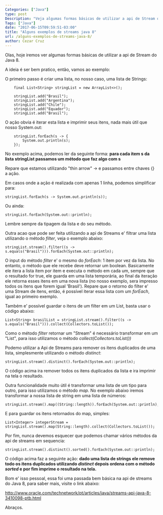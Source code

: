```yaml
---
Categories: ["Java"]
type: post
Description: "Veja algumas formas básicas de utilizar a api de Stream do Java 8"
Tags: ["Java"]
date: "2017-06-15T09:59:51-03:00"
title: "Alguns exemplos de streams java 8"
url: /alguns-exemplos-de-streams-java-8/
author: Cezar Cruz
---
```



Olas, hoje iremos ver algumas formas básicas de utilizar a api de Stream do Java 8.

<!--more-->

A ideia é ser bem pratico, então, vamos ao exemplo:

O primeiro passo é criar uma lista, no nosso caso, uma lista de Strings:

```
    final List<String> stringList = new ArrayList<>();

    stringList.add("Brasil");
    stringList.add("Argentina");
    stringList.add("Chile");
    stringList.add("Equador");
    stringList.add("Brasil");
```

O ação obvia é iterar esta lista e imprimir seus itens, nada mais útil que nosso System.out:

```
    stringList.forEach(s -> {
        System.out.println(s);
    });
```
No exemplo acima, podemos ler da seguinte forma:
**para cada item s da lista stringList passamos um método que faz algo com s**

Repare que estamos utilizando "thin arrow" -> e passamos entre chaves {} a ação.

Em casos onde a ação é realizada com apenas 1 linha, podemos simplificar para:

```
stringList.forEach(s -> System.out.println(s));
```
Ou ainda:

```
stringList.forEach(System.out::println);
```

Lembre sempre da tipagem da lista e do seu método.

Outra acao que pode ser feita utilizando a api de Streams e' filtrar uma lista utilizando o método *filter*, veja o exemplo abaixo:

```
stringList.stream().filter((s -> s.equals("Brasil"))).forEach(System.out::println);
```

O input do método *filter* e' o mesmo do *forEach*: 1 item por vez da lista. No entanto, o método que ele recebe deve retornar um boolean. Basicamente ele itera a lista item por item e executa o método em cada um, sempre que o resultado for true, ele guarda em uma lista temporária, ao final da iteração ele retorna esses itens em uma nova lista (no nosso exemplo, sera impresso todos os itens que forem igual 'Brasil').
Repare que o retorno do filter e' uma Stream de itens, então, é possível iterar essa lista com um *forEach*, igual ao primeiro exemplo.

Também e' possível guardar o itens de um filter em um List, basta usar o código abaixo:

```
List<String> brasilList = stringList.stream().filter((s -> s.equals("Brasil"))).collect(Collectors.toList());
```

Como o método *filter* retornar um "Stream" é necessário transformar em um "List", para isso utilizamos o método *collect(Collectors.toList())*

Podemo utilizar a Api de Streams para remover os itens duplicados de uma lista, simplesmente utilizando o método *distinct*:

```
stringList.stream().distinct().forEach(System.out::println);
```

O código acima ira remover todos os itens duplicados da lista e ira imprimir na tela o resultado.

Outra funcionalidade muito útil é transformar uma lista de um tipo para outro, para isso utilizamos o método *map*. No exemplo abaixo iremos transformar a nossa lista de string em uma lista de números:

```
stringList.stream().map((String::length)).forEach(System.out::println);
```

E para guardar os itens retornados do map, simples:

```
List<Integer> integerStream = stringList.stream().map(String::length).collect(Collectors.toList());
```

Por fim, nunca devemos esquecer que podemos chamar vários métodos da api de streams em sequencia:

```
stringList.stream().distinct().sorted().forEach(System.out::println);
```
O código acima faz a seguinte ação: **dado uma lista de strings ele remove todo os itens duplicados utilizando *distinct* depois ordena com o método *sorted* e por fim imprime o resultado na tela.**

Bom e' isso pessoal, essa foi uma passada bem básica na api de streams do Java 8, para saber mais, visite o link abaixo:

<http://www.oracle.com/technetwork/pt/articles/java/streams-api-java-8-3410098-ptb.html>

Abraços.